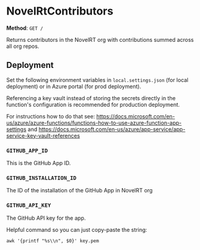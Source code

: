 # NovelRtContributors

**Method**: `GET /`

Returns contributors in the NovelRT org with contributions summed across all org repos.

## Deployment

Set the following environment variables in `local.settings.json` (for local deployment) or in Azure portal (for prod deployment).

Referencing a key vault instead of storing the secrets directly in the function's configuration is recommended for production deployment.

For instructions how to do that see: https://docs.microsoft.com/en-us/azure/azure-functions/functions-how-to-use-azure-function-app-settings and https://docs.microsoft.com/en-us/azure/app-service/app-service-key-vault-references

### `GITHUB_APP_ID`

This is the GitHub App ID.

### `GITHUB_INSTALLATION_ID`

The ID of the installation of the GitHub App in NovelRT org

### `GITHUB_API_KEY`

The GitHub API key for the app.

Helpful command so you can just copy-paste the string:

`awk '{printf "%s\\n", $0}' key.pem`
